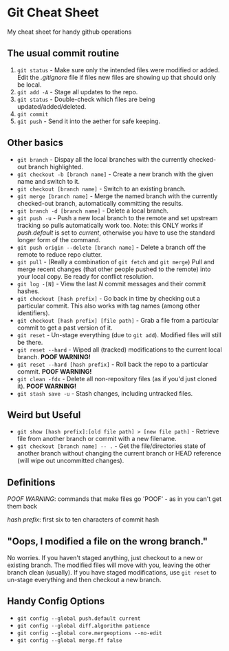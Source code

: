 # Git Cheat Sheet
My cheat sheet for handy github operations

## The usual commit routine

1. `git status` - Make sure only the intended files were modified or added. Edit the *.gitignore* file if files new files are showing up that should only be local. 
2. `git add -A` - Stage all updates to the repo. 
3. `git status` - Double-check which files are being updated/added/deleted. 
4. `git commit` 
5. `git push` - Send it into the aether for safe keeping. 

## Other basics

* `git branch` - Dispay all the local branches with the currently checked-out branch highlighted. 
* `git checkout -b [branch name]` - Create a new branch with the given name and switch to it. 
* `git checkout [branch name]` - Switch to an existing branch.
* `git merge [branch name]` - Merge the named branch with the currently checked-out branch, automatically committing the results. 
* `git branch -d [branch name]` - Delete a local branch. 
* `git push -u` - Push a new local branch to the remote and set upstream tracking so pulls automatically work too. Note: this ONLY works if *push.default* is set to *current*, otherwise you have to use the standard longer form of the command.  
* `git push origin --delete [branch name]` - Delete a branch off the remote to reduce repo clutter. 
* `git pull` - (Really a combination of `git fetch` and `git merge`) Pull and merge recent changes (that other people pushed to the remote) into your local copy. Be ready for conflict resolution. 
* `git log -[N]` - View the last *N* commit messages and their commit hashes. 
* `git checkout [hash prefix]` - Go back in time by checking out a particular commit. This also works with tag names (among other identifiers). 
* `git checkout [hash prefix] [file path]` - Grab a file from a particular commit to get a past version of it.
* `git reset` - Un-stage everything (due to `git add`). Modified files will still be there. 
* `git reset --hard` - Wiped all (tracked) modifications to the current local branch. **POOF WARNING!** 
* `git reset --hard [hash prefix]` - Roll back the repo to a particular commit. **POOF WARNING!** 
* `git clean -fdx` - Delete all non-repository files (as if you'd just cloned it). **POOF WARNING!** 
* `git stash save -u` - Stash changes, including untracked files.

## Weird but Useful
* `git show [hash prefix]:[old file path] > [new file path]` - Retrieve file from another branch or commit with a new filename. 
* `git checkout [branch name] -- .` - Get the file/directories state of another branch without changing the current branch or HEAD reference (will wipe out uncommitted changes). 

## Definitions

*POOF WARNING*: commands that make files go 'POOF' - as in you can't get them back

*hash prefix*: first six to ten characters of commit hash

## "Oops, I modified a file on the wrong branch."
No worries. If you haven't staged anything, just checkout to a new or existing branch. 
The modified files will move with you, leaving the other branch clean (usually). If you
have staged modifications, use `git reset` to un-stage everything and then checkout a new branch. 

## Handy Config Options
* `git config --global push.default current` 
* `git config --global diff.algorithm patience` 
* `git config --global core.mergeoptions --no-edit`
* `git config --global merge.ff false`
